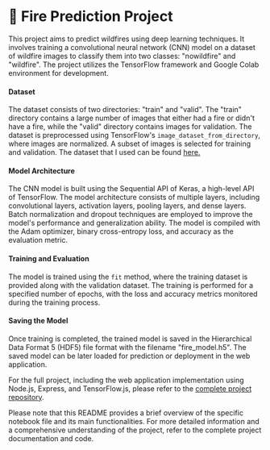 # 📡 Fire Prediction Project

This project aims to predict wildfires using deep learning techniques. It involves training a convolutional neural network (CNN) model on a dataset of wildfire images to classify them into two classes: "nowildfire" and "wildfire". The project utilizes the TensorFlow framework and Google Colab environment for development.

#### Dataset
The dataset consists of two directories: "train" and "valid". The "train" directory contains a large number of images that either had a fire or didn't have a fire, while the "valid" directory contains images for validation. The dataset is preprocessed using TensorFlow's `image_dataset_from_directory`, where images are normalized. A subset of images is selected for training and validation. The dataset that I used can be found [here.](https://www.kaggle.com/datasets/abdelghaniaaba/wildfire-prediction-dataset)

#### Model Architecture
The CNN model is built using the Sequential API of Keras, a high-level API of TensorFlow. The model architecture consists of multiple layers, including convolutional layers, activation layers, pooling layers, and dense layers. Batch normalization and dropout techniques are employed to improve the model's performance and generalization ability. The model is compiled with the Adam optimizer, binary cross-entropy loss, and accuracy as the evaluation metric.

#### Training and Evaluation
The model is trained using the `fit` method, where the training dataset is provided along with the validation dataset. The training is performed for a specified number of epochs, with the loss and accuracy metrics monitored during the training process.

#### Saving the Model
Once training is completed, the trained model is saved in the Hierarchical Data Format 5 (HDF5) file format with the filename "fire_model.h5". The saved model can be later loaded for prediction or deployment in the web application.

For the full project, including the web application implementation using Node.js, Express, and TensorFlow.js, please refer to the [complete project repository](https://github.com/snowjacob/FirePredictionJS).

Please note that this README provides a brief overview of the specific notebook file and its main functionalities. For more detailed information and a comprehensive understanding of the project, refer to the complete project documentation and code.
